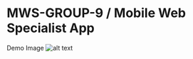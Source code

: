 # MWS-GROUP-9 / Mobile Web Specialist App

Demo Image 
![alt text](https://github.com/ndiadedev/Mobile-Web-Specialist-App/tree/master/src/images/home/mws-group-9-app.png "mws-group-9")

